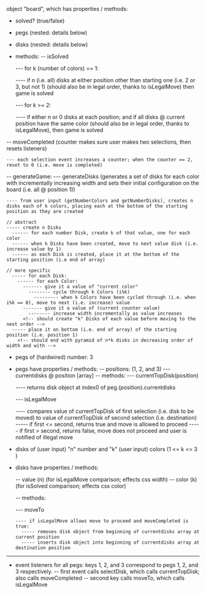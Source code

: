 object "board", which has properties / methods:
- solved? (true/false)
- pegs (nested: details below)
- disks (nested: details below)
- methods:
-- isSolved

  --- for k (number of colors) == 1:

    ---- if n (i.e. all) disks at either position other than starting one (i.e. 2 or 3, but not 1) (should also be in legal order, thanks to isLegalMove) then game is solved

  --- for k >= 2:

    ---- if either n or 0 disks at each position; and if all disks @ current position have the same color (should also be in legal order, thanks to isLegalMove), then game is solved

-- moveCompleted (counter makes sure user makes two selections, then resets listeners)

    --- each selection event increases a counter; when the counter == 2, reset to 0 (i.e. move is completed)

-- generateGame:
--- generateDisks (generates a set of disks for each color with incrementally increasing width and sets their initial configuration on the board (i.e. all @ position 1))

    ---- from user input (getNumberColors and getNumberDisks), creates n disks each of k colors, placing each at the bottom of the starting position as they are created

    // abstract
    ----- create n Disks
      ------ for each number Disk, create k of that value, one for each color
      ------ when k Disks have been created, move to next value disk (i.e. increase value by 1)
      ------ as each Disk is created, place it at the bottom of the starting position (i.e end of array)

    // more specific
      ----- for each Disk:
        ------ for each Color:
          ------- give it a value of "current color"
            -------- cycle through k Colors (i%k)
              --------- when k Colors have been cycled through (i.e. when i%k == 0), move to next (i.e. increase) value
          ------- give it a value of (current counter value)
            -------- increase width incrementally as value increases
          <!-- should create "k" Disks of each value before moving to the next order -->
      ----- place it on bottom (i.e. end of array) of the starting position (i.e. position 1)
        <!-- should end with pyramid of n*k disks in decreasing order of width and with -->


- pegs of (hardwired) number: 3
- pegs have properties / methods:
    -- positions: (1, 2, and 3)
    --- currentdisks @ position [array]
    -- methods:
    --- currentTopDisk(position)

    ---- returns disk object at index0 of peg.(position).currentdisks

    --- isLegalMove

    ---- compares value of currentTopDisk of first selection (i.e. disk to be moved) to value of currentTopDisk of second selection (i.e. destination)
      ----- if first <= second, returns true and move is allowed to proceed
      ----- if first > second, returns false, move does not proceed and user is notified of illegal move

- disks of (user input) "n" number and "k" (user input) colors (1 <= k <= 3 )
- disks have properties / methods:

    -- value (n) (for isLegalMove comparison; effects css width)
    -- color (k) (for isSolved comparison; effects css color)

    -- methods:

    --- moveTo

      ---- if isLegalMove allows move to proceed and moveCompleted is true:
        ----- removes disk object from beginning of currentdisks array at current position
        ----- inserts disk object into beginning of currentdisks array at destination position

*****

- event listeners for all pegs: keys 1, 2, and 3 correspond to pegs 1, 2, and 3 respectively.
-- first event calls selectDisk, which calls currentTopDisk; also calls moveCompleted
-- second key calls moveTo, which calls isLegalMove
